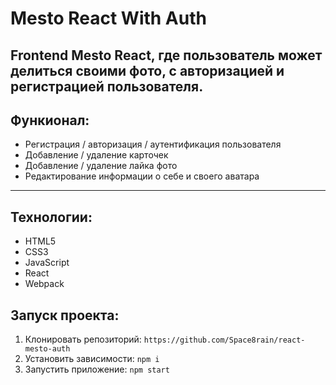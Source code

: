 # Mesto React With Auth

Frontend Mesto React, где пользователь может делиться своими фото, c авторизацией и регистрацией пользователя.
---

## Функионал:
- Регистрация / авторизация / аутентификация пользователя
- Добавление / удаление карточек
- Добавление / удаление лайка фото
- Редактирование информации о себе и своего аватара
---
## Технологии:
- HTML5
- CSS3
- JavaScript
- React
- Webpack

## Запуск проекта:
1. Клонировать репозиторий:
`https://github.com/Space8rain/react-mesto-auth`
2. Установить зависимости:
`npm i`
3. Запустить приложение:
`npm start`

